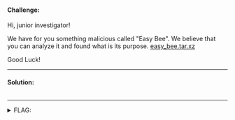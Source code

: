 #### Challenge:

Hi, junior investigator! 

We have for you something malicious called "Easy Bee". We believe that you can analyze it and found what is its purpose. [easy_bee.tar.xz](./easy_bee.tar.xz ":ignore")

Good Luck!

---

#### Solution:

```bash
```

---

<details><summary>FLAG:</summary>

```
FLAG{MXcz-PrQK-FJbJ-jWVA}
```

</details>
<br/>
